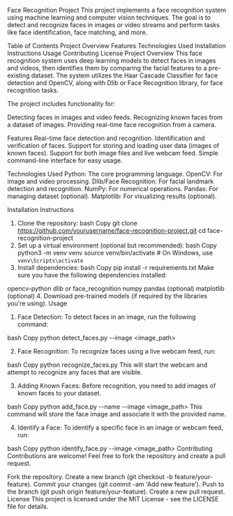 Face Recognition Project
This project implements a face recognition system using machine learning and computer vision techniques. The goal is to detect and recognize faces in images or video streams and perform tasks like face identification, face matching, and more.

Table of Contents
Project Overview
Features
Technologies Used
Installation Instructions
Usage
Contributing
License
Project Overview
This face recognition system uses deep learning models to detect faces in images and videos, then identifies them by comparing the facial features to a pre-existing dataset. The system utilizes the Haar Cascade Classifier for face detection and OpenCV, along with Dlib or Face Recognition library, for face recognition tasks.

The project includes functionality for:

Detecting faces in images and video feeds.
Recognizing known faces from a dataset of images.
Providing real-time face recognition from a camera.

Features
Real-time face detection and recognition.
Identification and verification of faces.
Support for storing and loading user data (images of known faces).
Support for both image files and live webcam feed.
Simple command-line interface for easy usage.

Technologies Used
Python: The core programming language.
OpenCV: For image and video processing.
Dlib/Face Recognition: For facial landmark detection and recognition.
NumPy: For numerical operations.
Pandas: For managing dataset (optional).
Matplotlib: For visualizing results (optional).

Installation Instructions
1. Clone the repository:
bash
Copy
git clone https://github.com/yourusername/face-recognition-project.git
cd face-recognition-project
2. Set up a virtual environment (optional but recommended):
bash
Copy
python3 -m venv venv
source venv/bin/activate  # On Windows, use `venv\Scripts\activate`
3. Install dependencies:
bash
Copy
pip install -r requirements.txt
Make sure you have the following dependencies installed:

opencv-python
dlib or face_recognition
numpy
pandas (optional)
matplotlib (optional)
4. Download pre-trained models (if required by the libraries you're using).
Usage

1. Face Detection:
To detect faces in an image, run the following command:

bash
Copy
python detect_faces.py --image <image_path>

2. Face Recognition:
To recognize faces using a live webcam feed, run:

bash
Copy
python recognize_faces.py
This will start the webcam and attempt to recognize any faces that are visible.

3. Adding Known Faces:
Before recognition, you need to add images of known faces to your dataset.

bash
Copy
python add_face.py --name <name> --image <image_path>
This command will store the face image and associate it with the provided name.

4. Identify a Face:
To identify a specific face in an image or webcam feed, run:

bash
Copy
python identify_face.py --image <image_path>
Contributing
Contributions are welcome! Feel free to fork the repository and create a pull request.

Fork the repository.
Create a new branch (git checkout -b feature/your-feature).
Commit your changes (git commit -am 'Add new feature').
Push to the branch (git push origin feature/your-feature).
Create a new pull request.
License
This project is licensed under the MIT License - see the LICENSE file for details.





